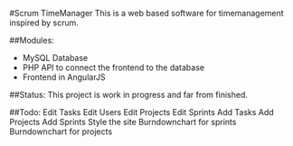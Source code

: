 #Scrum TimeManager
This is a web based software for timemanagement inspired by scrum.

##Modules:
- MySQL Database
- PHP API to connect the frontend to the database
- Frontend in AngularJS

##Status:
This project is work in progress and far from finished.

##Todo:
Edit Tasks
Edit Users
Edit Projects
Edit Sprints
Add Tasks
Add Projects
Add Sprints
Style the site
Burndownchart for sprints
Burndownchart for projects
